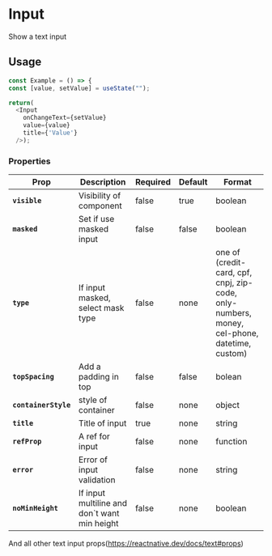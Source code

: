 # Input
Show a text input

## Usage

```js  
const Example = () => {
const [value, setValue] = useState("");

return(
  <Input
    onChangeText={setValue}
    value={value}
    title={'Value'}
  />);
```

### Properties

| Prop                    | Description                      | Required      | Default | Format | 
| ----------------------- | ---------------------------------| ------------- | ------- | ------ |
| **`visible`**           | Visibility of component          | false         | true    | boolean |
| **`masked`**            | Set if use masked input          | false         | false   | boolean |
| **`type`**              | If input masked, select mask type | false        | none    | one of (credit-card, cpf, cnpj, zip-code, only-numbers, money, cel-phone, datetime, custom) |
| **`topSpacing`**        | Add a padding in top             | false         | false   | bolean |
| **`containerStyle`**    | style of container               | false         | none    | object |
| **`title`**             | Title of input                   | true          | none    | string |
| **`refProp`**           | A ref for input                  | false         | none    | function |
| **`error`**             | Error of input validation        | false         | none    | string |
| **`noMinHeight`**       | If input multiline and don`t want min height | false | none | boolean |

And all other text input props(https://reactnative.dev/docs/text#props)
